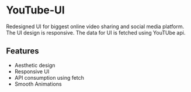 # YouTube-UI

Redesigned UI for biggest online video sharing and social media platform.
The UI design is responsive.
The data for UI is fetched using YouTUbe api.

## Features
- Aesthetic design
- Responsive UI
- API consumption using fetch
- Smooth Animations
